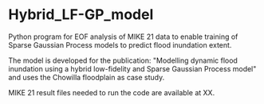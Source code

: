 # Hybrid_LF-GP_model
Python program for EOF analysis of MIKE 21 data to enable training of Sparse Gaussian Process models to predict flood inundation extent. 

The model is developed for the publication: "Modelling dynamic flood inundation using a hybrid low-fidelity and Sparse Gaussian Process model" and uses the Chowilla floodplain as case study. 

MIKE 21 result files needed to run the code are available at XX.
